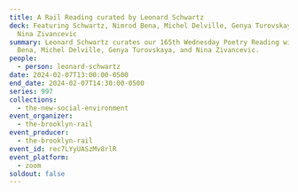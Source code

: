 ```yaml
---
title: A Rail Reading curated by Leonard Schwartz
deck: Featuring Schwartz, Nimrod Bena, Michel Delville, Genya Turovskaya, and
  Nina Zivancevic
summary: Leonard Schwartz curates our 165th Wednesday Poetry Reading with Nimrod
  Bena, Michel Delville, Genya Turovskaya, and Nina Zivancevic.
people:
  - person: leonard-schwartz
date: 2024-02-07T13:00:00-0500
end_date: 2024-02-07T14:30:00-0500
series: 997
collections:
  - the-new-social-environment
event_organizer:
  - the-brooklyn-rail
event_producer:
  - the-brooklyn-rail
event_id: rec7LYyUASzMv8rlR
event_platform:
  - zoom
soldout: false
---
```

